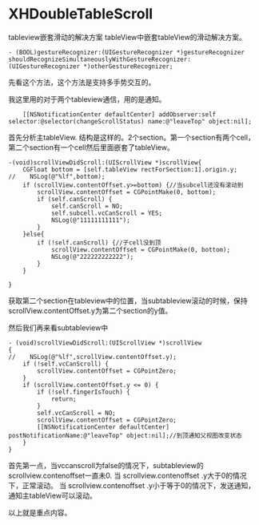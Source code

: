 # XHDoubleTableScroll
tableview嵌套滑动的解决方案
tableView中嵌套tableView的滑动解决方案。



```
- (BOOL)gestureRecognizer:(UIGestureRecognizer *)gestureRecognizer shouldRecognizeSimultaneouslyWithGestureRecognizer:(UIGestureRecognizer *)otherGestureRecognizer;
```
先看这个方法，这个方法是支持多手势交互的。

我这里用的对于两个tableview通信，用的是通知。
```
    [[NSNotificationCenter defaultCenter] addObserver:self selector:@selector(changeScrollStatus) name:@"leaveTop" object:nil];
```
首先分析主tableView.
结构是这样的。2个section。第一个section有两个cell，第二个section有一个cell然后里面嵌套了tableView。
```
-(void)scrollViewDidScroll:(UIScrollView *)scrollView{
    CGFloat bottom = [self.tableView rectForSection:1].origin.y;
//    NSLog(@"%lf",bottom);
    if (scrollView.contentOffset.y>=bottom) {//当subcell还没有滚动到
        scrollView.contentOffset = CGPointMake(0, bottom);
        if (self.canScroll) {
            self.canScroll = NO;
            self.subcell.vcCanScroll = YES;
            NSLog(@"11111111111");
        }
    }else{
        if (!self.canScroll) {//子cell没到顶
            scrollView.contentOffset = CGPointMake(0, bottom);
            NSLog(@"222222222222");
        }
    }
    
}
```
获取第二个section在tableview中的位置，当subtableview滚动的时候，保持scrollView.contentOffset.y为第二个section的y值。

然后我们再来看subtableview中
```
- (void)scrollViewDidScroll:(UIScrollView *)scrollView
{
//    NSLog(@"%lf",scrollView.contentOffset.y);
    if (!self.vcCanScroll) {
        scrollView.contentOffset = CGPointZero;
    }
    if (scrollView.contentOffset.y <= 0) {
        if (!self.fingerIsTouch) {
            return;
        }
        self.vcCanScroll = NO;
        scrollView.contentOffset = CGPointZero;
        [[NSNotificationCenter defaultCenter] postNotificationName:@"leaveTop" object:nil];//到顶通知父视图改变状态
    }
}

```
首先第一点，当vccanscroll为false的情况下，subtableview的scrollview.contenoffset一直未0.
当 scrollview.contenoffset .y大于0的情况下，正常滚动。
当 scrollview.contenoffset .y小于等于0的情况下，发送通知，通知主tableView可以滚动。

以上就是重点内容。
